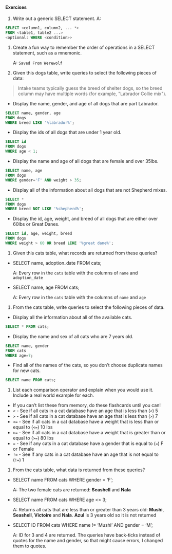 #### Exercises
1. Write out a generic SELECT statement.
  A:
  ```SQL
  SELECT <column1, column2, ... *>
  FROM <table1, table2 ...>
  <optional: WHERE <condition>>
  ```
1. Create a fun way to remember the order of operations in a SELECT statement, such as a mnemonic.

    A: `Saved From Werewolf`

1. Given this dogs table, write queries to select the following pieces of data:

  > Intake teams typically guess the breed of shelter dogs, so the breed column may have multiple words (for example, "Labrador Collie mix").

  * Display the name, gender, and age of all dogs that are part Labrador.
  ```SQL
  SELECT name, gender, age
  FROM dogs
  WHERE breed LIKE '%labrador%';
  ```
  * Display the ids of all dogs that are under 1 year old.
  ```SQL
  SELECT id
  FROM dogs
  WHERE age < 1;
  ```
  * Display the name and age of all dogs that are female and over 35lbs.
  ```SQL
  SELECT name, age
  FROM dogs
  WHERE gender='F' AND weight > 35;
  ```
  * Display all of the information about all dogs that are not Shepherd mixes.
  ```SQL
  SELECT *
  FROM dogs
  WHERE breed NOT LIKE '%shepherd%';
  ```
  * Display the id, age, weight, and breed of all dogs that are either over 60lbs or Great Danes.
  ```SQL
  SELECT id, age, weight, breed
  FROM dogs
  WHERE weight > 60 OR breed LIKE '%great dane%';
  ```
1. Given this cats table, what records are returned from these queries?

  * SELECT name, adoption_date FROM cats;

    A: Every row in the `cats` table with the columns of `name` and `adoption_date`

  * SELECT name, age FROM cats;

    A: Every row in the `cats` table with the columns of `name` and `age`

1. From the cats table, write queries to select the following pieces of data.
  * Display all the information about all of the available cats.
  ```SQL
  SELECT * FROM cats;
  ```
  * Display the name and sex of all cats who are 7 years old.
  ```SQL
  SELECT name, gender
  FROM cats
  WHERE age=7;  
  ```
  * Find all of the names of the cats, so you don’t choose duplicate names for new cats.
  ```SQL
  SELECT name FROM cats;
  ```
1. List each comparison operator and explain when you would use it. Include a real world example for each.
  * If you can’t list these from memory, do these flashcards until you can!
  * `<` - See if all cats in a cat database have an age that is less than (`<`) 5
  * `>` - See if all cats in a cat database have an age that is less than (`>`) 7
  * `<=` - See if all cats in a cat database have a weight that is less than or equal to (`<=`) 10 lbs
  * `>=` - See if all cats in a cat database have a weight that is greater than or equal to (`>=`) 80 lbs
  * `=` - See if any cats in a cat database have a gender that is equal to (`=`) F or Female
  * `!=` - See if any cats in a cat database have an age that is not equal to (`!=`) 1
1. From the cats table, what data is returned from these queries?
  * SELECT name FROM cats WHERE gender = ‘F’;

    A: The two female cats are returned: **Seashell** and **Nala**

  * SELECT name FROM cats WHERE age <> 3;

    A: Returns all cats that are less than or greater than 3 years old: **Mushi**, **Seashell**, **Victoire** and **Nala**. **Azul** is 3 years old so it is not returned

  * SELECT ID FROM cats WHERE name != ‘Mushi’ AND gender = ‘M’;

    A: ID for 3 and 4 are returned. The queries have back-ticks instead of quotes for the name and gender, so that might cause errors, I changed them to quotes.
